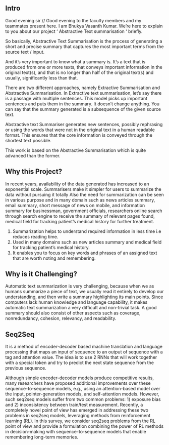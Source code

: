 ## Intro

Good evening sir //
Good evening to the faculty members and my teammates present here. 
I am Bhukya Vasanth Kumar. 
We’re here to explain to you about our project ‘ Abstractive Text summarisation ‘ briefly. 

So basically, Abstractive Text Summarisation is the process of generating a short and precise summary that captures the most important terms from the source text / input. 

And it’s very important to know what a summary is. It’s a text that is produced from one or more texts, that conveys important information in the original text(s), and that is no longer than half of the original text(s) and usually, significantly less than that.

There are two different approaches, namely Extractive Summarisation and Abstractive Summarisation. In Extractive text summarisation, let’s say there is a passage with multiple sentences. This model picks up important sentences and puts them in the summary. It doesn’t change anything. You can say that the summary generated is a subsequence of the given source text.  

Abstractive text Summariser generates new sentences, possibly rephrasing or using the words that were not in the original text in a human readable format. This ensures that the core information is conveyed through the shortest text possible. 

This work is based on the Abstractive Summarisation which is quite advanced than the former. 


## Why this Project?

In recent years, availability of the data generated has increased to an exponential scale. Summarisers make it simpler for users to summarize the data without pursuing it totally
Also the need for summarization can be seen in various purpose and in many domain such as news articles summary, email summary, short message of news on mobile, and information summary for businessman, government officials, researchers online search through search engine to receive the summary of relevant pages found, medical field for tracking patient’s medical history for further treatment. 

1. Summarization helps to understand required information in less time i.e reduces reading time.
2. Used in many domains such as new articles summary and medical field for tracking patient’s medical history.
3. It enables you to focus on key words and phrases of an assigned text that are worth noting and remembering. 

## Why is it Challenging?
 
Automatic text summarization is very challenging, because when we as humans summarize a piece of text, we usually read it entirely to develop our understanding, and then write a summary highlighting its main points. Since computers lack human knowledge and language capability, it makes automatic text summarization a very difficult and non-trivial task.
A good summary should also consist of other aspects such as coverage, nonredundancy, cohesion, relevancy, and readability.


## Seq2Seq 
It is a method of encoder-decoder based machine translation and language processing that maps an input of sequence to an output of sequence with a tag and attention value. The idea is to use 2 RNNs that will work together with a special token and try to predict the next state sequence from the previous sequence.

Although simple encoder-decoder models produce competitive results, many researchers have proposed additional improvements over these sequence-to-sequence models, e.g., using an attention-based model over the input, pointer-generation models, and self-attention models. However, such seq2seq models suffer from two common problems: 1) exposure bias and 2) inconsistency between train/test measurement. Recently, a completely novel point of view has emerged in addressing these two problems in seq2seq models, leveraging methods from reinforcement learning (RL). In this survey, we consider seq2seq problems from the RL point of view and provide a formulation combining the power of RL methods in decision-making with sequence-to-sequence models that enable remembering long-term memories. 


